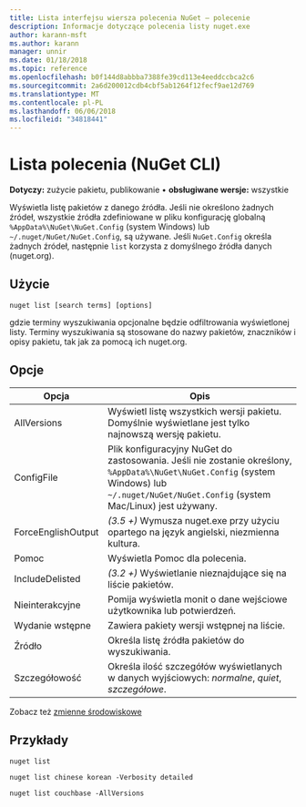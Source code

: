 ```yaml
---
title: Lista interfejsu wiersza polecenia NuGet — polecenie
description: Informacje dotyczące polecenia listy nuget.exe
author: karann-msft
ms.author: karann
manager: unnir
ms.date: 01/18/2018
ms.topic: reference
ms.openlocfilehash: b0f144d8abbba7388fe39cd113e4eeddccbca2c6
ms.sourcegitcommit: 2a6d200012cdb4cbf5ab1264f12fecf9ae12d769
ms.translationtype: MT
ms.contentlocale: pl-PL
ms.lasthandoff: 06/06/2018
ms.locfileid: "34818441"
---
```

# <a name="list-command-nuget-cli"></a>Lista polecenia (NuGet CLI)

**Dotyczy:** zużycie pakietu, publikowanie &bullet; **obsługiwane wersje:** wszystkie

Wyświetla listę pakietów z danego źródła. Jeśli nie określono żadnych źródeł, wszystkie źródła zdefiniowane w pliku konfigurację globalną `%AppData%\NuGet\NuGet.Config` (system Windows) lub `~/.nuget/NuGet/NuGet.Config`, są używane. Jeśli `NuGet.Config` określa żadnych źródeł, następnie `list` korzysta z domyślnego źródła danych (nuget.org).

## <a name="usage"></a>Użycie

```cli
nuget list [search terms] [options]
```

gdzie terminy wyszukiwania opcjonalne będzie odfiltrowania wyświetlonej listy. Terminy wyszukiwania są stosowane do nazwy pakietów, znaczników i opisy pakietu, tak jak za pomocą ich nuget.org.

## <a name="options"></a>Opcje

| Opcja | Opis |
| --- | --- |
| AllVersions | Wyświetl listę wszystkich wersji pakietu. Domyślnie wyświetlane jest tylko najnowszą wersję pakietu. |
| ConfigFile | Plik konfiguracyjny NuGet do zastosowania. Jeśli nie zostanie określony, `%AppData%\NuGet\NuGet.Config` (system Windows) lub `~/.nuget/NuGet/NuGet.Config` (system Mac/Linux) jest używany.|
| ForceEnglishOutput | *(3.5 +)* Wymusza nuget.exe przy użyciu opartego na język angielski, niezmienna kultura. |
| Pomoc | Wyświetla Pomoc dla polecenia. |
| IncludeDelisted | *(3.2 +)*  Wyświetlanie nieznajdujące się na liście pakietów. |
| Nieinterakcyjne | Pomija wyświetla monit o dane wejściowe użytkownika lub potwierdzeń. |
| Wydanie wstępne | Zawiera pakiety wersji wstępnej na liście. |
| Źródło | Określa listę źródła pakietów do wyszukiwania. |
| Szczegółowość | Określa ilość szczegółów wyświetlanych w danych wyjściowych: *normalne*, *quiet*, *szczegółowe*. |

Zobacz też [zmienne środowiskowe](cli-ref-environment-variables.md)

## <a name="examples"></a>Przykłady

```cli
nuget list

nuget list chinese korean -Verbosity detailed

nuget list couchbase -AllVersions
```
